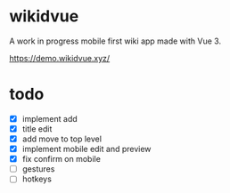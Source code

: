 # wikidvue

A work in progress mobile first wiki app made with Vue 3.

https://demo.wikidvue.xyz/

# todo
- [x] implement add
- [x] title edit
- [x] add move to top level
- [x] implement mobile edit and preview
- [x] fix confirm on mobile
- [ ] gestures
- [ ] hotkeys
